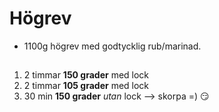 # Högrev

* 1100g högrev med godtycklig rub/marinad.

## 

1. 2 timmar **150 grader** med lock
1. 2 timmar **105 grader** med lock
1. 30 min **150 grader** _utan_ lock --> skorpa =) :smirk:
